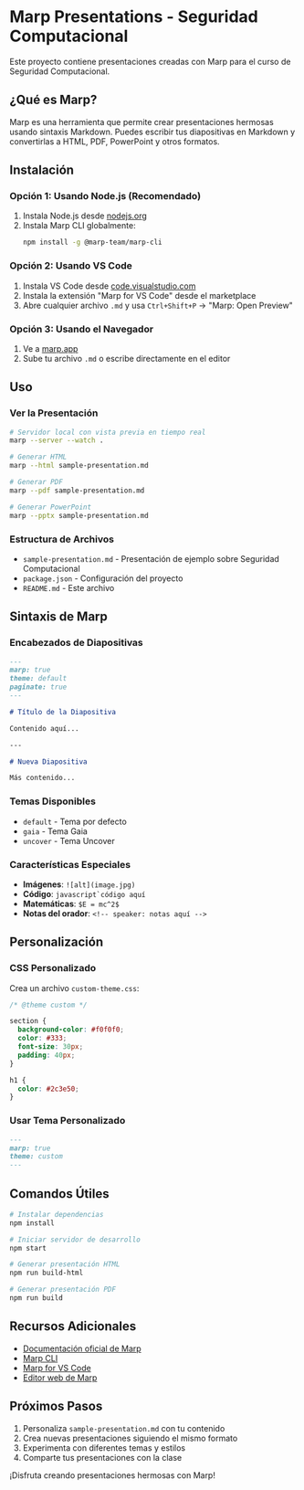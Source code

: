 # Marp Presentations - Seguridad Computacional

Este proyecto contiene presentaciones creadas con Marp para el curso de Seguridad Computacional.

## ¿Qué es Marp?

Marp es una herramienta que permite crear presentaciones hermosas usando sintaxis Markdown. Puedes escribir tus diapositivas en Markdown y convertirlas a HTML, PDF, PowerPoint y otros formatos.

## Instalación

### Opción 1: Usando Node.js (Recomendado)

1. Instala Node.js desde [nodejs.org](https://nodejs.org/)
2. Instala Marp CLI globalmente:
   ```bash
   npm install -g @marp-team/marp-cli
   ```

### Opción 2: Usando VS Code

1. Instala VS Code desde [code.visualstudio.com](https://code.visualstudio.com/)
2. Instala la extensión "Marp for VS Code" desde el marketplace
3. Abre cualquier archivo `.md` y usa `Ctrl+Shift+P` → "Marp: Open Preview"

### Opción 3: Usando el Navegador

1. Ve a [marp.app](https://marp.app/)
2. Sube tu archivo `.md` o escribe directamente en el editor

## Uso

### Ver la Presentación

```bash
# Servidor local con vista previa en tiempo real
marp --server --watch .

# Generar HTML
marp --html sample-presentation.md

# Generar PDF
marp --pdf sample-presentation.md

# Generar PowerPoint
marp --pptx sample-presentation.md
```

### Estructura de Archivos

- `sample-presentation.md` - Presentación de ejemplo sobre Seguridad Computacional
- `package.json` - Configuración del proyecto
- `README.md` - Este archivo

## Sintaxis de Marp

### Encabezados de Diapositivas

```markdown
---
marp: true
theme: default
paginate: true
---

# Título de la Diapositiva

Contenido aquí...

---

# Nueva Diapositiva

Más contenido...
```

### Temas Disponibles

- `default` - Tema por defecto
- `gaia` - Tema Gaia
- `uncover` - Tema Uncover

### Características Especiales

- **Imágenes**: `![alt](image.jpg)`
- **Código**: ```javascript`código aquí```
- **Matemáticas**: `$E = mc^2$`
- **Notas del orador**: `<!-- speaker: notas aquí -->`

## Personalización

### CSS Personalizado

Crea un archivo `custom-theme.css`:

```css
/* @theme custom */

section {
  background-color: #f0f0f0;
  color: #333;
  font-size: 30px;
  padding: 40px;
}

h1 {
  color: #2c3e50;
}
```

### Usar Tema Personalizado

```markdown
---
marp: true
theme: custom
---
```

## Comandos Útiles

```bash
# Instalar dependencias
npm install

# Iniciar servidor de desarrollo
npm start

# Generar presentación HTML
npm run build-html

# Generar presentación PDF
npm run build
```

## Recursos Adicionales

- [Documentación oficial de Marp](https://marpit.marp.app/)
- [Marp CLI](https://github.com/marp-team/marp-cli)
- [Marp for VS Code](https://marketplace.visualstudio.com/items?itemName=marp-team.marp-vscode)
- [Editor web de Marp](https://marp.app/)

## Próximos Pasos

1. Personaliza `sample-presentation.md` con tu contenido
2. Crea nuevas presentaciones siguiendo el mismo formato
3. Experimenta con diferentes temas y estilos
4. Comparte tus presentaciones con la clase

¡Disfruta creando presentaciones hermosas con Marp! 